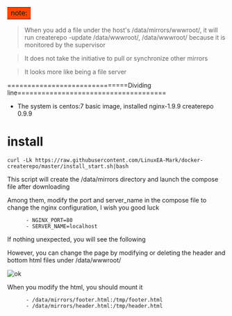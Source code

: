<table><tr><td bgcolor=#FF4500> note: </td></tr></table>

> When you add a file under the host's /data/mirrors/wwwroot/, it will run createrepo -update /data/wwwroot/, /data/wwwroot/ because it is monitored by the supervisor

> It does not take the initiative to pull or synchronize other mirrors

> It looks more like being a file server

==============================Dividing line=====================================

* The system is centos:7 basic image, installed nginx-1.9.9 createrepo 0.9.9

# install 
```
curl -Lk https://raw.githubusercontent.com/LinuxEA-Mark/docker-createrepo/master/install_start.sh|bash
```

This script will create the /data/mirrors directory and launch the compose file after downloading

Among them, modify the port and server_name in the compose file to change the nginx configuration, I wish you good luck

```
      - NGINX_PORT=80
      - SERVER_NAME=localhost
```      

If nothing unexpected, you will see the following

However, you can change the page by modifying or deleting the header and bottom html files under /data/wwwroot/

![ok](https://raw.githubusercontent.com/LinuxEA-Mark/docker-createrepo/master/ok.png)


When you modify the html, you should mount it
```
      - /data/mirrors/footer.html:/tmp/footer.html
      - /data/mirrors/header.html:/tmp/header.html
```      
